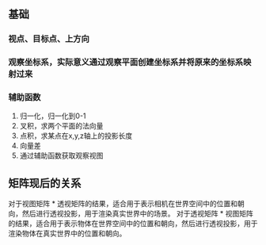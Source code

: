 #

## 基础

### 视点、目标点、上方向

### 观察坐标系，实际意义通过观察平面创建坐标系并将原来的坐标系映射过来

### 辅助函数

1. 归一化，归一化到0-1
2. 叉积，求两个平面的法向量
3. 点积，求某点在x,y,z轴上的投影长度
4. 向量差
5. 通过辅助函数获取观察视图

## 矩阵现后的关系

对于视图矩阵 * 透视矩阵的结果，适合用于表示相机在世界空间中的位置和朝向，然后进行透视投影，用于渲染真实世界中的场景。
对于透视矩阵 * 视图矩阵的结果，适合用于表示物体在世界空间中的位置和朝向，然后进行透视投影，用于渲染物体在真实世界中的位置和朝向。


